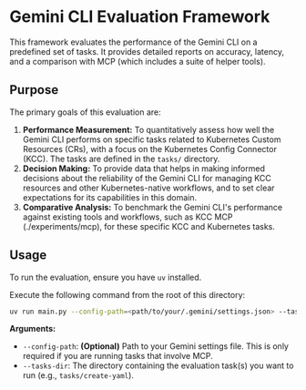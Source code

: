 # Gemini CLI Evaluation Framework

This framework evaluates the performance of the Gemini CLI on a predefined set of tasks. It provides detailed reports on accuracy, latency, and a comparison with MCP (which includes a suite of helper tools).

## Purpose

The primary goals of this evaluation are:

1.  **Performance Measurement:** To quantitatively assess how well the Gemini CLI performs on specific tasks related to Kubernetes Custom Resources (CRs), with a focus on the Kubernetes Config Connector (KCC). The tasks are defined in the `tasks/` directory.
2.  **Decision Making:** To provide data that helps in making informed decisions about the reliability of the Gemini CLI for managing KCC resources and other Kubernetes-native workflows, and to set clear expectations for its capabilities in this domain.
3.  **Comparative Analysis:** To benchmark the Gemini CLI's performance against existing tools and workflows, such as KCC MCP (./experiments/mcp), for these specific KCC and Kubernetes tasks.

## Usage

To run the evaluation, ensure you have `uv` installed.

Execute the following command from the root of this directory:

```bash
uv run main.py --config-path=<path/to/your/.gemini/settings.json> --tasks-dir=tasks/<subdirectory-name>
```

**Arguments:**

*   `--config-path`: **(Optional)** Path to your Gemini settings file. This is only required if you are running tasks that involve MCP.
*   `--tasks-dir`: The directory containing the evaluation task(s) you want to run (e.g., `tasks/create-yaml`).
